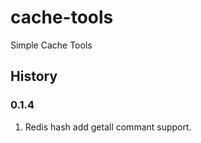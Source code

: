 # cache-tools
Simple Cache Tools

History
-----------
### 0.1.4
1. Redis hash add getall commant support.
